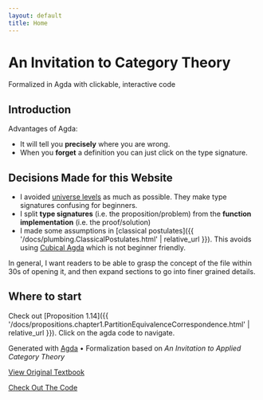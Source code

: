 ```yaml
---
layout: default
title: Home
---
```


<div class="hero" markdown="1">

# An Invitation to Category Theory

Formalized in Agda with clickable, interactive code

</div>

<div class="section" markdown="1">

## Introduction

Advantages of Agda:

* It will tell you **precisely** where you are wrong.
* When you **forget** a definition you can just click on the type signature. 

## Decisions Made for this Website

* I avoided [universe levels](https://agda.readthedocs.io/en/latest/language/universe-levels.html) as much as possible. They make type signatures confusing for beginners.
* I split **type signatures** (i.e. the proposition/problem) from the **function implementation** (i.e. the proof/solution)
* I made some assumptions in [classical postulates]({{ '/docs/plumbing.ClassicalPostulates.html' | relative_url }}). This avoids using [Cubical Agda](https://agda.readthedocs.io/en/latest/language/cubical.html) which is not beginner friendly.

In general, I want readers to be able to grasp the concept of the file within 30s of opening it, and then expand sections to go into finer grained details.

## Where to start

Check out [Proposition 1.14]({{ '/docs/propositions.chapter1.PartitionEquivalenceCorrespondence.html' | relative_url }}). Click on the agda code to navigate.

</div>


<footer markdown="1">

Generated with [Agda](https://github.com/agda/agda) • Formalization based on _An Invitation to Applied Category Theory_

[View Original Textbook](http://www.brendanfong.com/fong_spivak_an_invitation.pdf)

[Check Out The Code](https://github.com/ThereIsNoPie/an-invitation-to-category-theory)

</footer>

